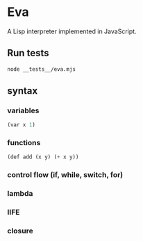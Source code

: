 # Eva

A Lisp interpreter implemented in JavaScript.

## Run tests

```bash
node __tests__/eva.mjs
```

## syntax

### variables

```lisp
(var x 1)
```

### functions

```lisp
(def add (x y) (+ x y))
```

### control flow (if, while, switch, for)

### lambda

### IIFE

### closure